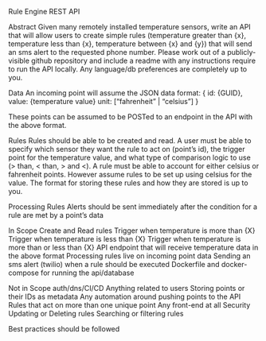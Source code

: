 Rule Engine REST API


Abstract
	Given many remotely installed temperature sensors, write an API that will allow users to create simple rules (temperature greater than {x}, temperature less than {x}, temperature between {x} and {y}) that will send an sms alert to the requested phone number. Please work out of a publicly-visible github repository and include a readme with any instructions require to run the API locally. Any language/db preferences are completely up to you.


Data
	An incoming point will assume the JSON data format:
{
	id: {GUID},
	value: {temperature value}
	unit: [“fahrenheit” | “celsius”]
}

These points can be assumed to be POSTed to an endpoint in the API with the above format.



Rules
	Rules should be able to be created and read. A user must be able to specify which sensor they want the rule to act on (point’s id), the trigger point for the temperature value, and what type of comparison logic to use (> than, < than, > and <). A rule must be able to account for either celsius or fahrenheit points. However assume rules to be set up using celsius for the value. The format for storing these rules and how they are stored is up to you.



Processing Rules
	Alerts should be sent immediately after the condition for a rule are met by a point’s data



In Scope
Create and Read rules
Trigger when temperature is more than {X}
Trigger when temperature is less than {X}
Trigger when temperature is more than or less than {X}
API endpoint that will receive temperature data in the above format
Processing rules live on incoming point data
Sending an sms alert (twilio) when a rule should be executed
Dockerfile and docker-compose for running the api/database


Not in Scope
auth/dns/CI/CD
Anything related to users
Storing points or their IDs as metadata
Any automation around pushing points to the API
Rules that act on more than one unique point
Any front-end at all
Security
Updating or Deleting rules
Searching or filtering rules


Best practices should be followed

